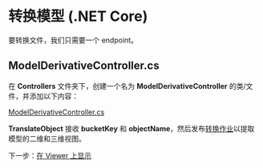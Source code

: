 # 转换模型 (.NET Core)

要转换文件，我们只需要一个 endpoint。

## ModelDerivativeController.cs

在 **Controllers** 文件夹下，创建一个名为 **ModelDerivativeController** 的类/文件，并添加以下内容：

[ModelDerivativeController.cs](_snippets/viewmodels/netcore/ModelDerivativeController.cs ':include :type=code csharp')

**TranslateObject** 接收 **bucketKey** 和 **objectName**，然后发布[转换作业](https://forge.autodesk.com/en/docs/model-derivative/v2/reference/http/job-POST/)以提取模型的二维和三维视图。 

下一步：[在 Viewer 上显示](/zh-CN/viewer/2legged/)
